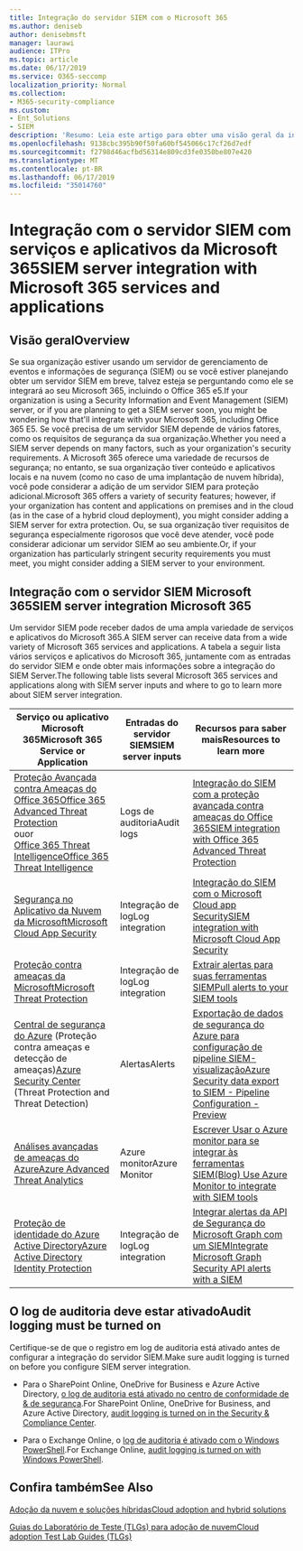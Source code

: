 ```yaml
---
title: Integração do servidor SIEM com o Microsoft 365
ms.author: deniseb
author: denisebmsft
manager: laurawi
audience: ITPro
ms.topic: article
ms.date: 06/17/2019
ms.service: O365-seccomp
localization_priority: Normal
ms.collection:
- M365-security-compliance
ms.custom:
- Ent_Solutions
- SIEM
description: 'Resumo: Leia este artigo para obter uma visão geral da integração do SIEM Server com o Microsoft 365.'
ms.openlocfilehash: 9138cbc395b90f50fa60bf545066c17cf26d7edf
ms.sourcegitcommit: f2798d46acfbd56314e809cd3fe0350be807e420
ms.translationtype: MT
ms.contentlocale: pt-BR
ms.lasthandoff: 06/17/2019
ms.locfileid: "35014760"
---
```

# <a name="siem-server-integration-with-microsoft-365-services-and-applications"></a><span data-ttu-id="0fafa-103">Integração com o servidor SIEM com serviços e aplicativos da Microsoft 365</span><span class="sxs-lookup"><span data-stu-id="0fafa-103">SIEM server integration with Microsoft 365 services and applications</span></span>

## <a name="overview"></a><span data-ttu-id="0fafa-104">Visão geral</span><span class="sxs-lookup"><span data-stu-id="0fafa-104">Overview</span></span>

<span data-ttu-id="0fafa-105">Se sua organização estiver usando um servidor de gerenciamento de eventos e informações de segurança (SIEM) ou se você estiver planejando obter um servidor SIEM em breve, talvez esteja se perguntando como ele se integrará ao seu Microsoft 365, incluindo o Office 365 e5.</span><span class="sxs-lookup"><span data-stu-id="0fafa-105">If your organization is using a Security Information and Event Management (SIEM) server, or if you are planning to get a SIEM server soon, you might be wondering how that'll integrate with your Microsoft 365, including Office 365 E5.</span></span> <span data-ttu-id="0fafa-106">Se você precisa de um servidor SIEM depende de vários fatores, como os requisitos de segurança da sua organização.</span><span class="sxs-lookup"><span data-stu-id="0fafa-106">Whether you need a SIEM server depends on many factors, such as your organization's security requirements.</span></span> <span data-ttu-id="0fafa-107">A Microsoft 365 oferece uma variedade de recursos de segurança; no entanto, se sua organização tiver conteúdo e aplicativos locais e na nuvem (como no caso de uma implantação de nuvem híbrida), você pode considerar a adição de um servidor SIEM para proteção adicional.</span><span class="sxs-lookup"><span data-stu-id="0fafa-107">Microsoft 365 offers a variety of security features; however, if your organization has content and applications on premises and in the cloud (as in the case of a hybrid cloud deployment), you might consider adding a SIEM server for extra protection.</span></span> <span data-ttu-id="0fafa-108">Ou, se sua organização tiver requisitos de segurança especialmente rigorosos que você deve atender, você pode considerar adicionar um servidor SIEM ao seu ambiente.</span><span class="sxs-lookup"><span data-stu-id="0fafa-108">Or, if your organization has particularly stringent security requirements you must meet, you might consider adding a SIEM server to your environment.</span></span>

## <a name="siem-server-integration-microsoft-365"></a><span data-ttu-id="0fafa-109">Integração com o servidor SIEM Microsoft 365</span><span class="sxs-lookup"><span data-stu-id="0fafa-109">SIEM server integration Microsoft 365</span></span>

<span data-ttu-id="0fafa-110">Um servidor SIEM pode receber dados de uma ampla variedade de serviços e aplicativos do Microsoft 365.</span><span class="sxs-lookup"><span data-stu-id="0fafa-110">A SIEM server can receive data from a wide variety of Microsoft 365 services and applications.</span></span> <span data-ttu-id="0fafa-111">A tabela a seguir lista vários serviços e aplicativos do Microsoft 365, juntamente com as entradas do servidor SIEM e onde obter mais informações sobre a integração do SIEM Server.</span><span class="sxs-lookup"><span data-stu-id="0fafa-111">The following table lists several Microsoft 365 services and applications along with SIEM server inputs and where to go to learn more about SIEM server integration.</span></span> 

| <span data-ttu-id="0fafa-112">Serviço ou aplicativo Microsoft 365</span><span class="sxs-lookup"><span data-stu-id="0fafa-112">Microsoft 365 Service or Application</span></span> | <span data-ttu-id="0fafa-113">Entradas do servidor SIEM</span><span class="sxs-lookup"><span data-stu-id="0fafa-113">SIEM server inputs</span></span> | <span data-ttu-id="0fafa-114">Recursos para saber mais</span><span class="sxs-lookup"><span data-stu-id="0fafa-114">Resources to learn more</span></span> |
| --- | --- | --- |
| [<span data-ttu-id="0fafa-115">Proteção Avançada contra Ameaças do Office 365</span><span class="sxs-lookup"><span data-stu-id="0fafa-115">Office 365 Advanced Threat Protection</span></span>](office-365-atp.md) <br/><span data-ttu-id="0fafa-116">ou</span><span class="sxs-lookup"><span data-stu-id="0fafa-116">or</span></span><br/>[<span data-ttu-id="0fafa-117">Office 365 Threat Intelligence</span><span class="sxs-lookup"><span data-stu-id="0fafa-117">Office 365 Threat Intelligence</span></span>](office-365-ti.md) | <span data-ttu-id="0fafa-118">Logs de auditoria</span><span class="sxs-lookup"><span data-stu-id="0fafa-118">Audit logs</span></span> | [<span data-ttu-id="0fafa-119">Integração do SIEM com a proteção avançada contra ameaças do Office 365</span><span class="sxs-lookup"><span data-stu-id="0fafa-119">SIEM integration with Office 365 Advanced Threat Protection</span></span>](siem-integration-with-office-365-ti.md) |
| [<span data-ttu-id="0fafa-120">Segurança no Aplicativo da Nuvem da Microsoft</span><span class="sxs-lookup"><span data-stu-id="0fafa-120">Microsoft Cloud App Security</span></span>](https://docs.microsoft.com/cloud-app-security/what-is-cloud-app-security) | <span data-ttu-id="0fafa-121">Integração de log</span><span class="sxs-lookup"><span data-stu-id="0fafa-121">Log integration</span></span> | [<span data-ttu-id="0fafa-122">Integração do SIEM com o Microsoft Cloud app Security</span><span class="sxs-lookup"><span data-stu-id="0fafa-122">SIEM integration with Microsoft Cloud App Security</span></span>](https://docs.microsoft.com/cloud-app-security/siem) |
| [<span data-ttu-id="0fafa-123">Proteção contra ameaças da Microsoft</span><span class="sxs-lookup"><span data-stu-id="0fafa-123">Microsoft Threat Protection</span></span>](https://docs.microsoft.com/windows/security/threat-protection/) | <span data-ttu-id="0fafa-124">Integração de log</span><span class="sxs-lookup"><span data-stu-id="0fafa-124">Log integration</span></span> | [<span data-ttu-id="0fafa-125">Extrair alertas para suas ferramentas SIEM</span><span class="sxs-lookup"><span data-stu-id="0fafa-125">Pull alerts to your SIEM tools</span></span>](https://docs.microsoft.com/windows/security/threat-protection/microsoft-defender-atp/configure-siem) |
| <span data-ttu-id="0fafa-126">[Central de segurança do Azure](https://docs.microsoft.com/azure/security-center/security-center-intro) (Proteção contra ameaças e detecção de ameaças)</span><span class="sxs-lookup"><span data-stu-id="0fafa-126">[Azure Security Center](https://docs.microsoft.com/azure/security-center/security-center-intro) (Threat Protection and Threat Detection)</span></span> | <span data-ttu-id="0fafa-127">Alertas</span><span class="sxs-lookup"><span data-stu-id="0fafa-127">Alerts</span></span> | [<span data-ttu-id="0fafa-128">Exportação de dados de segurança do Azure para configuração de pipeline SIEM-visualização</span><span class="sxs-lookup"><span data-stu-id="0fafa-128">Azure Security data export to SIEM - Pipeline Configuration - Preview</span></span>](https://docs.microsoft.com/azure/security-center/security-center-export-data-to-siem) |
|[<span data-ttu-id="0fafa-129">Análises avançadas de ameaças do Azure</span><span class="sxs-lookup"><span data-stu-id="0fafa-129">Azure Advanced Threat Analytics</span></span>](https://docs.microsoft.com/azure/security/azure-threat-detection) | <span data-ttu-id="0fafa-130">Azure monitor</span><span class="sxs-lookup"><span data-stu-id="0fafa-130">Azure Monitor</span></span> | [<span data-ttu-id="0fafa-131">Escrever Usar o Azure monitor para se integrar às ferramentas SIEM</span><span class="sxs-lookup"><span data-stu-id="0fafa-131">(Blog) Use Azure Monitor to integrate with SIEM tools</span></span>](https://azure.microsoft.com/blog/use-azure-monitor-to-integrate-with-siem-tools) |
|[<span data-ttu-id="0fafa-132">Proteção de identidade do Azure Active Directory</span><span class="sxs-lookup"><span data-stu-id="0fafa-132">Azure Active Directory Identity Protection</span></span>](https://docs.microsoft.com/azure/active-directory/identity-protection/overview) |<span data-ttu-id="0fafa-133">Integração de log</span><span class="sxs-lookup"><span data-stu-id="0fafa-133">Log integration</span></span> |[<span data-ttu-id="0fafa-134">Integrar alertas da API de Segurança do Microsoft Graph com um SIEM</span><span class="sxs-lookup"><span data-stu-id="0fafa-134">Integrate Microsoft Graph Security API alerts with a SIEM</span></span>](https://docs.microsoft.com/graph/security-siemintegration) |


## <a name="audit-logging-must-be-turned-on"></a><span data-ttu-id="0fafa-135">O log de auditoria deve estar ativado</span><span class="sxs-lookup"><span data-stu-id="0fafa-135">Audit logging must be turned on</span></span>

<span data-ttu-id="0fafa-136">Certifique-se de que o registro em log de auditoria está ativado antes de configurar a integração do servidor SIEM.</span><span class="sxs-lookup"><span data-stu-id="0fafa-136">Make sure audit logging is turned on before you configure SIEM server integration.</span></span> 

- <span data-ttu-id="0fafa-137">Para o SharePoint Online, OneDrive for Business e Azure Active Directory, [o log de auditoria está ativado no centro de conformidade de & de segurança](https://docs.microsoft.com/office365/securitycompliance/turn-audit-log-search-on-or-off).</span><span class="sxs-lookup"><span data-stu-id="0fafa-137">For SharePoint Online, OneDrive for Business, and Azure Active Directory, [audit logging is turned on in the Security & Compliance Center](https://docs.microsoft.com/office365/securitycompliance/turn-audit-log-search-on-or-off).</span></span>

- <span data-ttu-id="0fafa-138">Para o Exchange Online, o [log de auditoria é ativado com o Windows PowerShell](https://docs.microsoft.com/office365/securitycompliance/enable-mailbox-auditing).</span><span class="sxs-lookup"><span data-stu-id="0fafa-138">For Exchange Online, [audit logging is turned on with Windows PowerShell](https://docs.microsoft.com/office365/securitycompliance/enable-mailbox-auditing).</span></span>
 
## <a name="see-also"></a><span data-ttu-id="0fafa-139">Confira também</span><span class="sxs-lookup"><span data-stu-id="0fafa-139">See Also</span></span>

[<span data-ttu-id="0fafa-140">Adoção da nuvem e soluções híbridas</span><span class="sxs-lookup"><span data-stu-id="0fafa-140">Cloud adoption and hybrid solutions</span></span>](https://docs.microsoft.com/office365/enterprise/cloud-adoption-and-hybrid-solutions)
  
[<span data-ttu-id="0fafa-141">Guias do Laboratório de Teste (TLGs) para adoção de nuvem</span><span class="sxs-lookup"><span data-stu-id="0fafa-141">Cloud adoption Test Lab Guides (TLGs)</span></span>](https://docs.microsoft.com/office365/enterprise/cloud-adoption-test-lab-guides-tlgs)


